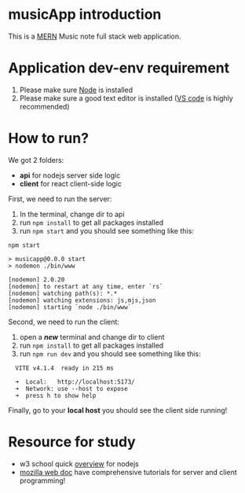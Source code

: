 # musicApp introduction
This is a [MERN](https://www.mongodb.com/mern-stack) Music note full stack web application.

# Application dev-env requirement
1. Please make sure [Node](https://nodejs.org/en/) is installed
2. Please make sure a good text editor is installed ([VS code](https://code.visualstudio.com/) is highly recommended)

# How to run?
We got 2 folders:
- **api** for nodejs server side logic
- **client** for react client-side logic

First, we need to run the server:
1. In the terminal, change dir to api
2. run `npm install` to get all packages installed
3. run `npm start` and you should see something like this:
```
npm start

> musicapp@0.0.0 start
> nodemon ./bin/www

[nodemon] 2.0.20
[nodemon] to restart at any time, enter `rs`
[nodemon] watching path(s): *.*
[nodemon] watching extensions: js,mjs,json
[nodemon] starting `node ./bin/www`
```
Second, we need to run the client:
1. open a ***new*** terminal and change dir to client
2. run `npm install` to get all packages installed
3. run `npm run dev` and you should see something like this:
```
  VITE v4.1.4  ready in 215 ms

  ➜  Local:   http://localhost:5173/
  ➜  Network: use --host to expose
  ➜  press h to show help
```

Finally, go to your **local host** you should see the client side running!

# Resource for study
- w3 school quick [overview](https://www.w3schools.com/nodejs/default.asp) for nodejs
- [mozilla web doc](https://developer.mozilla.org/en-US/docs/Learn/Server-side/Express_Nodejs) have comprehensive tutorials for server and client programming!
